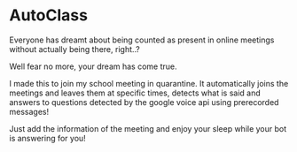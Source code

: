 # AutoClass

Everyone has dreamt about being counted as present in online meetings without actually being there, right..?

Well fear no more, your dream has come true.

I made this to join my school meeting in quarantine. It automatically joins the meetings and leaves them at specific times, detects what is said and answers to questions detected by the google voice api using prerecorded messages!

Just add the information of the meeting and enjoy your sleep while your bot is answering for you!

